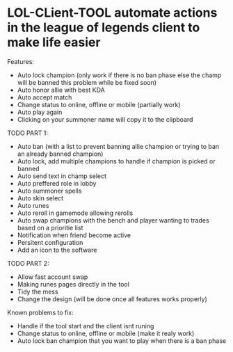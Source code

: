 # LOL-CLient-TOOL automate actions in the league of legends client to make life easier

Features:
 - Auto lock champion (only work if there is no ban phase else the champ will be banned this problem while be fixed soon)
 - Auto honor allie with best KDA
 - Auto accept match
 - Change status to online, offline or mobile (partially work)
 - Auto play again
 - Clicking on your summoner name will copy it to the clipboard

TODO PART 1:
 - Auto ban (with a list to prevent banning allie champion or trying to ban an already banned champion)
 - Auto lock, add multiple champions to handle if champion is picked or banned
 - Auto send text in champ select
 - Auto preffered role in lobby
 - Auto summoner spells
 - Auto skin select
 - Auto runes
 - Auto reroll in gamemode allowing rerolls
 - Auto swap champions with the bench and player wanting to trades based on a prioritie list
 - Notification when friend become active
 - Persitent configuration
 - Add an icon to the software

TODO PART 2:
 - Allow fast account swap
 - Making runes pages directly in the tool
 - Tidy the mess
 - Change the design (will be done once all features works properly)

Known problems to fix:
 - Handle if the tool start and the client isnt runing
 - Change status to online, offline or mobile (make it realy work)
 - Auto lock ban champion that you want to play when there is a ban phase
